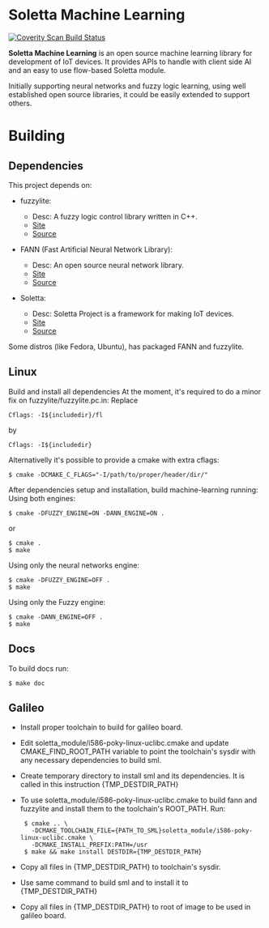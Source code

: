 # Soletta Machine Learning

[![Coverity Scan Build Status](https://scan.coverity.com/projects/5845/badge.svg)](https://scan.coverity.com/projects/5845)

**Soletta Machine Learning** is an open source machine learning library
for development of IoT devices.
It provides APIs to handle with client side AI and an easy to use flow-based
Soletta module.

Initially supporting neural networks and fuzzy logic learning,
using well established open source libraries, it could be easily
extended to support others.

# Building

## Dependencies

This project depends on:

 * fuzzylite:
    * Desc: A fuzzy logic control library written in C++.
    * [Site](http://www.fuzzylite.com/)
    * [Source](https://github.com/fuzzylite/fuzzylite.git)

 * FANN (Fast Artificial Neural Network Library):
    * Desc: An open source neural network library.
    * [Site](http://leenissen.dk/fann/wp/)
    * [Source](https://github.com/libfann/fann)

 * Soletta:
    * Desc: Soletta Project is a framework for making IoT devices.
    * [Site](https://solettaproject.org/)
    * [Source](https://github.com/solettaproject/soletta)

Some distros (like Fedora, Ubuntu), has packaged FANN and fuzzylite.

## Linux

Build and install all dependencies
At the moment, it's required to do a minor fix on fuzzylite/fuzzylite.pc.in:
Replace

    Cflags: -I${includedir}/fl

by

    Cflags: -I${includedir}

Alternativelly it's possible to provide a cmake with extra cflags:

    $ cmake -DCMAKE_C_FLAGS="-I/path/to/proper/header/dir/"


After dependencies setup and installation, build machine-learning running:
Using both engines:

    $ cmake -DFUZZY_ENGINE=ON -DANN_ENGINE=ON .

or

    $ cmake .
    $ make

Using only the neural networks engine:

    $ cmake -DFUZZY_ENGINE=OFF .
    $ make


Using only the Fuzzy engine:

    $ cmake -DANN_ENGINE=OFF .
    $ make

## Docs
To build docs run:

    $ make doc

## Galileo

 * Install proper toolchain to build for galileo board.
 * Edit soletta_module/i586-poky-linux-uclibc.cmake and update
   CMAKE_FIND_ROOT_PATH variable to point the toolchain's sysdir with any
   necessary dependencies to build sml.
 * Create temporary directory to install sml and its dependencies. It is
   called in this instruction {TMP_DESTDIR_PATH}
 * To use soletta_module/i586-poky-linux-uclibc.cmake to build fann and
   fuzzylite and install them to the toolchain's ROOT_PATH. Run:

        $ cmake .. \
          -DCMAKE_TOOLCHAIN_FILE={PATH_TO_SML}soletta_module/i586-poky-linux-uclibc.cmake \
          -DCMAKE_INSTALL_PREFIX:PATH=/usr
        $ make && make install DESTDIR={TMP_DESTDIR_PATH}

 * Copy all files in {TMP_DESTDIR_PATH} to toolchain's sysdir.
 * Use same command to build sml and to install it to {TMP_DESTDIR_PATH}
 * Copy all files in {TMP_DESTDIR_PATH} to root of image to be used in galileo
   board.
